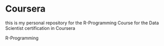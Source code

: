 Coursera
========

this is my personal repository for the R-Programming Course for the Data Scientist certification in Coursera

R-Programming
